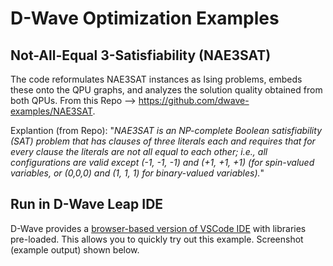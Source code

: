 # D-Wave Optimization Examples

## Not-All-Equal 3-Satisfiability (NAE3SAT)

The code reformulates NAE3SAT instances as Ising problems, embeds these onto the QPU graphs, and analyzes the solution quality obtained from both QPUs. From this Repo --> https://github.com/dwave-examples/NAE3SAT. 

Explantion (from Repo): "*NAE3SAT is an NP-complete Boolean satisfiability (SAT) problem that has clauses of three literals each and requires that for every clause the literals are not all equal to each other; i.e., all configurations are valid except (-1, -1, -1) and (+1, +1, +1) (for spin-valued variables, or (0,0,0) and (1, 1, 1) for binary-valued variables).*"

## Run in D-Wave Leap IDE

D-Wave provides a [browser-based version of VSCode IDE](https://ide.dwavesys.io/#https://github.com/dwave-examples/NAE3SAT) with libraries pre-loaded.  This allows you to quickly try out this example.  Screenshot (example output) shown below.
